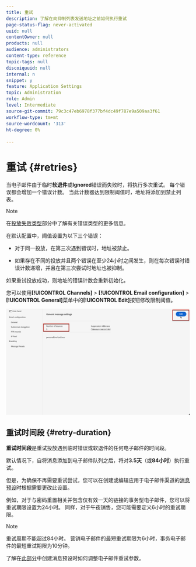 ```yaml
---
title: 重试
description: 了解在向抑制列表发送地址之前如何执行重试
page-status-flag: never-activated
uuid: null
contentOwner: null
products: null
audience: administrators
content-type: reference
topic-tags: null
discoiquuid: null
internal: n
snippet: y
feature: Application Settings
topic: Administration
role: Admin
level: Intermediate
source-git-commit: 79c3c47eb6978f377bf4dc49f787e9a509aa3f61
workflow-type: tm+mt
source-wordcount: '313'
ht-degree: 0%

---
```



# 重试 {#retries}

当电子邮件由于临时&#x200B;**软退件**&#x200B;或&#x200B;**Ignored**&#x200B;错误而失败时，将执行多次重试。 每个错误都会增加一个错误计数。 当此计数器达到限制阈值时，地址将添加到禁止列表。

>[!NOTE]
>
>在[投放失败类型](../suppression-list.md#delivery-failures)部分中了解有关错误类型的更多信息。

在默认配置中，阈值设置为以下三个错误：

* 对于同一投放，在第三次遇到错误时，地址被禁止。

* 如果存在不同的投放并且两个错误在至少24小时之间发生，则在每次错误时错误计数递增，并且在第三次尝试时地址也被抑制。

如果重试投放成功，则地址的错误计数会重新初始化。

您可以使用&#x200B;**[!UICONTROL Channels]** > **[!UICONTROL Email configuration]** > **[!UICONTROL General]**&#x200B;菜单中的&#x200B;**[!UICONTROL Edit]**&#x200B;按钮修改限制阈值。

![](../assets/retries-edition.png)

<!--The minimum delay between retries and the maximum number of retries to be performed are based on how well an IP is performing, both historically and currently, at a given domain.-->

## 重试时间段 {#retry-duration}

**重试时间段**&#x200B;是重试投放遇到临时错误或软退件的任何电子邮件的时间段。

默认情况下，自将消息添加到电子邮件队列之后，将对&#x200B;**3.5天**（或&#x200B;**84小时**）执行重试。

但是，为确保不再需要重试尝试，您可以在创建或编辑应用于电子邮件渠道的[消息预设](message-presets.md)时根据需要更改此设置。

例如，对于与密码重置相关并包含仅有效一天的链接的事务型电子邮件，您可以将重试期限设置为24小时。 同样，对于午夜销售，您可能需要定义6小时的重试期限。

>[!NOTE]
>
>重试周期不能超过84小时。 营销电子邮件的最短重试期限为6小时，事务电子邮件的最短重试期限为10分钟。

了解在[此部分](message-presets.md#create-message-preset)中创建消息预设时如何调整电子邮件重试参数。

<!--After 3.5 days, any message in the retry queue will be removed from the queue and sent back as a bounce.-->